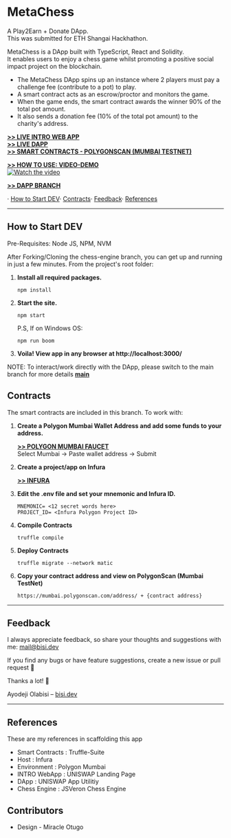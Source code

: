 # MetaChess
A Play2Earn + Donate DApp. <br>
This was submitted for ETH Shangai Hackhathon. 

MetaChess is a DApp built with TypeScript, React and Solidity. <br>
It enables users to enjoy a chess game whilst promoting a positive social impact project on the blockchain.
* The MetaChess DApp spins up an instance where 2 players must pay a challenge fee (contribute to a pot) to play.
* A smart contract acts as an escrow/proctor and monitors the game.
* When the game ends, the smart contract awards the winner 90% of the total pot amount. 
* It also sends a donation fee (10% of the total pot amount) to the charity's address.

<a href="https://bisi-dev.github.io/metachess/" target="_blank"><strong>>> LIVE INTRO WEB APP</strong></a>
<br>
<a href="https://metachess.netlify.app/#/swap?chain=polygon_mumbai" target="_blank"><strong>>> LIVE DAPP</strong></a>
<br>
<a href="https://mumbai.polygonscan.com/address/0xd7641a65ac635acc75ac9dc071b02b6f2b6f522d#code" target="_blank"><strong>>> SMART CONTRACTS - POLYGONSCAN (MUMBAI TESTNET)</strong></a>
<br>

<a href="https://vimeo.com/715516668" target="_blank"><strong>>> HOW TO USE: VIDEO-DEMO</strong></a>
<br>
[![Watch the video](https://storage.googleapis.com/bisiweb.appspot.com/videoNail.PNG)](https://vimeo.com/715516668)
<br>

<a href="https://github.com/bisi-dev/metachess" target="_blank"><strong>>> DAPP BRANCH</strong></a>

· <a href="#how-to-start-dev">How to Start DEV</a>· <a href="#contracts">Contracts</a>· <a href="#feedback">Feedback</a>· <a href="#references">References</a>

---

## How to Start DEV


Pre-Requisites: Node JS, NPM, NVM

After Forking/Cloning the chess-engine branch, you can get up and running in just a few minutes. From the project's root folder:


1. **Install all required packages.**

   ```
   npm install
   ```

2. **Start the site.**

   ```
   npm start
   ```
   
   P.S, If on Windows OS:
   
   
   ```
   npm run boom
   ```

3. **Voila! View app in any browser at http://localhost:3000/**

NOTE: To interact/work directly with the DApp, please switch to the main branch for more details <a href="https://github.com/bisi-dev/metachess" target="_blank"><strong>main</strong></a>

## Contracts

The smart contracts are included in this branch. To work with:


1. **Create a Polygon Mumbai Wallet Address and add some funds to your address.**

   <a href="https://faucet.matic.network/" target="_blank"><strong>>> POLYGON MUMBAI FAUCET</strong></a>
   <br>
   Select Mumbai -> Paste wallet address -> Submit

2. **Create a project/app on Infura**

   <a href="https://infura.io/" target="_blank"><strong>>> INFURA</strong></a>   

3. **Edit the .env file and set your mnemonic and Infura ID.**
   
   ```
   MNEMONIC= <12 secret words here>
   PROJECT_ID= <Infura Polygon Project ID>
   ```
   
4. **Compile Contracts**
   
   ```
   truffle compile
   ```
   
7. **Deploy Contracts**
   
   ```
   truffle migrate --network matic
   ```
   
9. **Copy your contract address and view on PolygonScan (Mumbai TestNet)**

   ```
   https://mumbai.polygonscan.com/address/ + {contract address}
   ```

---
## Feedback

I always appreciate feedback, so share your thoughts and suggestions with me: [mail@bisi.dev](mailto:yinka.olabisi@yahoo.com)

If you find any bugs or have feature suggestions, create a new issue or pull request 🙏

Thanks a lot! 💪

Ayodeji Olabisi – [bisi.dev](https://bisi.dev)

---

## References

These are my references in scaffolding this app

* Smart Contracts : Truffle-Suite
* Host : Infura
* Environment : Polygon Mumbai
* INTRO WebApp : UNISWAP Landing Page
* DApp : UNISWAP App Utilitiy
* Chess Engine : JSVeron Chess Engine


## Contributors

* Design - Miracle Otugo
<!--
<a href="#sections">Sections</a> · <a href="#features">Features</a> · <a href="#how-to-start">How to Start</a> · <a href="#edit-content">Edit Content</a> · <a href="#edit-theme">Edit Theme</a> · <a href="#edit-page-structure">Edit Page Structure</a> · <a href="#feedback">Feedback</a>
**New Features:** 🌛 Dark Mode · 🪟 Splash Screen · 🍪 Cookie Consent Bar
<img src="screenshot.png" alt="Image" width="600" />
## Sections

The starter has predefined sections as well as a template that you can use to create new, custom sections.

**The predefined sections are:**

1. About me
2. Interests/Skills
3. Projects
4. Contact me
5. Medium articles

---

## Features

#### 🍪 [NEW] Cookie Consent Bar - Be ready for GDPR-compliant tracking.

Add tracking services like Google Analytics to your site and display a GDPR-compliant cookie consent banner.

#### 🌛 [NEW] Dark Mode - Based on user's preferences.

If the user's OS is set to using dark mode, the Gatsby Starter will automatically switch to a dark theme too.

#### 🕹️ Quick and Easy Setup - Add content and deloy.

Just install the starter, add your content, and deploy it! This starter works seamlessly with hosts like Netlify.

#### 📓 Content Integration via MDX - No external CMS needed.

MDX is a Markdown format that allows you to enrich your content with React components. This makes it fully customizable without external dependencies.

#### 🧰 Extendable Layout - Add more sections as you like.

The starter includes predefined sections as well as a template for new, custom sections. Moreover, you can add new projects to the project section without additional coding.

#### 💅 Responsive Design - With freshening animations.

The starter is designed with a mobile-first approach and looks perfect on small and large breakpoints. Moreover, it has some nice and smooth animations.

#### <img src="http://logok.org/wp-content/uploads/2015/10/Medium-logo-old.png" alt="Medium Icon" width="20" /> Medium Integration - Features latest articles.

In case you are a writer on Medium, the starter has a easy to use Medium integration that allows you to feature your latest articles.

To see all features in action, have a look at the <a href="https://gatsby-starter-portfolio-minimal.netlify.app/" target="_blank"><strong>live demo</strong></a>.

## Edit Content

After you installed the starter project, you most likely want to add your own content.

### Edit configuration

First, you want to edit the config file which stores the site's configuration (e.g. title, description) and social profiles.

```
|-- config
    |-- index.js
```

Navigate to the `index.js` file in the config folder, edit the configuration, save it, that's it!

### Edit page content

Next, you can edit the content for each section you want to be displayed. By default, all sections are shown. If you want to remove certain sections from the site, check out <a href="#editing-page-structure">this part of the Readme</a>.

```
|-- content
    |-- imprint
    |-- index
       |-- about
       |-- contact
       ...
    ...
```

You find all content in the content folder (surprisingly). For content integration, the project uses MDX, a Markdown format. If you haven't worked with Markdown or MDX before, check the Markdown syntax in <a href="https://www.gatsbyjs.org/docs/mdx/markdown-syntax/" target="_blank">Gatsby's docs</a>. They also provide <a href="https://www.gatsbyjs.org/docs/mdx/writing-pages/" target="_blank">further information about MDX</a>.

To get up and running, just edit the predefined data fields in each `mdx` file.

---

## Edit Theme

You find the color and font settings in the configuration file, located at: `config/index.js`.

> Note: The usage of the splash screen can be set for each page individually in the page content directory.

---

## Edit Page Structure

To remove or reorder predefined sections, navigate to the `src/pages/index.js` file. This is the home page of your site.

Each section (besides the Articles section) exists of an imported React component and a GraphQL query that is needed for data querying.

**If you want to remove a section**, just delete the imported React component and query.

**If you want to reorder your sections**, just reorder the React components inside the `<Layout />` component.

### Add custom sections

If you want to add your own custom sections, there is a section template you can use. You can find it in the following directory: `src/components/templates`

---



Truffle is a development environment, testing framework and asset pipeline for Ethereum, aiming to make life as an Ethereum developer easier. With Truffle, you get:

* Built-in smart contract compilation, linking, deployment and binary management.
* Automated contract testing with Mocha and Chai.
* Configurable build pipeline with support for custom build processes.
* Scriptable deployment & migrations framework.
* Network management for deploying to many public & private networks.
* Interactive console for direct contract communication.
* Instant rebuilding of assets during development.
* External script runner that executes scripts within a Truffle environment.

| ℹ️ **Contributors**: Please see the [Development](#development) section of this README. |
| --- |

### Install

```
$ npm install -g truffle
```

*Note: To avoid any strange permissions errors, we recommend using [nvm](https://github.com/nvm-sh/nvm).*

### Quick Usage

For a default set of contracts and tests, run the following within an empty project directory:

```
$ truffle init
```

From there, you can run `truffle compile`, `truffle migrate` and `truffle test` to compile your contracts, deploy those contracts to the network, and run their associated unit tests.

Truffle comes bundled with a local development blockchain server that launches automatically when you invoke the commands  above. If you'd like to [configure a more advanced development environment](https://trufflesuite.com/docs/advanced/configuration) we recommend you install the blockchain server separately by running `npm install -g ganache-cli` at the command line.

+  [ganache](https://github.com/trufflesuite/ganache): a command-line version of Truffle's blockchain server.
+  [ganache-ui](https://github.com/trufflesuite/ganache-ui): A GUI for the server that displays your transaction history and chain state.


### Documentation

Please see the [Official Truffle Documentation](https://trufflesuite.com/docs/) for guides, tips, and examples.

### Development

We welcome pull requests. To get started, just fork this repo, clone it locally, and run:

```shell
# Install
npm install -g yarn
yarn bootstrap

# Test
yarn test

# Adding dependencies to a package
cd packages/<truffle-package>
yarn add <npm-package> [--dev] # Use yarn
```

If you'd like to update a dependency to the same version across all packages, you might find [this utility](https://www.npmjs.com/package/lerna-update-wizard) helpful.

*Notes on project branches:*
+    `master`: Stable, released version (v5)
+    `beta`: Released beta version
+    `develop`: Work targeting stable release (v5)
+    `next`: Not currently in use

Please make pull requests against `develop`.

There is a bit more information in the [CONTRIBUTING.md](./CONTRIBUTING.md) file.

### License

MIT
-->
